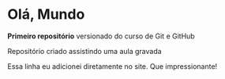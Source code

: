 # Olá, Mundo
 **Primeiro repositório** versionado do curso de Git e GitHub
 
 Repositório criado assistindo uma aula gravada
 
 Essa linha eu adicionei diretamente no site. Que impressionante!

